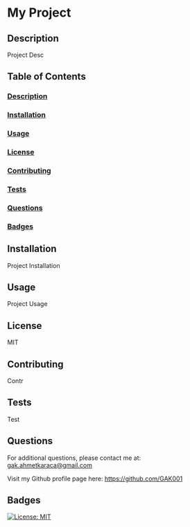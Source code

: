 # My Project 
  ## Description
  Project Desc 

  ## Table of Contents
  ### [Description](##Description) 
  ### [Installation](##Installation)
  ### [Usage](##Usage)
  ### [License](##License)
  ### [Contributing](##Contributing)
  ### [Tests](##Tests)
  ### [Questions](##Questions)
  ### [Badges](##Badges)
  
  ## Installation
  Project Installation 
 
  ## Usage
  Project Usage 

  ## License
  MIT 

  ## Contributing
  Contr 

  ## Tests
  Test 

  ## Questions
  For additional questions, please contact me at: gak.ahmetkaraca@gmail.com
  
  Visit my Github profile page here: https://github.com/GAK001 
 
  ## Badges 
  [![License: MIT](https://img.shields.io/badge/License-MIT-yellow.svg)](https://opensource.org/licenses/MIT) 
